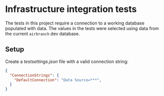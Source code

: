 ﻿# Infrastructure integration tests

The tests in this project require a connection to a working database populated with data. The values in the tests were selected using data from the current `airbranch` dev database.

## Setup

Create a *testsettings.json* file with a valid connection string:

```json
{
  "ConnectionStrings": {
    "DefaultConnection": "Data Source=***",
  }
}
```
